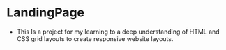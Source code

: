 # LandingPage

* This Is a project for my learning to a deep understanding 
  of HTML and CSS grid layouts to create responsive website layouts.
